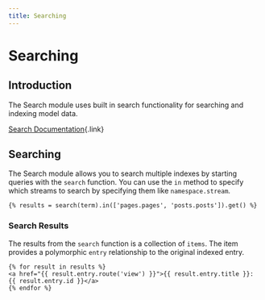 ```yaml
---
title: Searching
---
```


# Searching

<div class="documentation__toc"></div>

## Introduction

The Search module uses built in search functionality for searching and indexing model data.

[Search Documentation](/documentation/streams-platform/latest/core-concepts/searching){.link}

## Searching

The Search module allows you to search multiple indexes by starting queries with the `search` function. You can use the `in` method to specify which streams to search by specifying them like `namespace.stream`.

```twig
{% results = search(term).in(['pages.pages', 'posts.posts']).get() %}
```

### Search Results

The results from the `search` function is a collection of `items`. The item provides a polymorphic `entry` relationship to the original indexed entry.
 
```twig
{% for result in results %}
<a href="{{ result.entry.route('view') }}">{{ result.entry.title }}: {{ result.entry.id }}</a>
{% endfor %}
```
